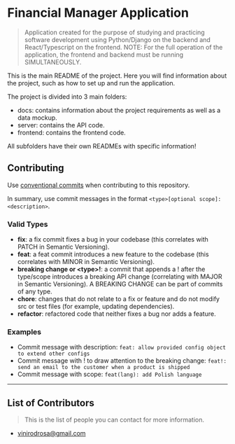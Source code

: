 # Financial Manager Application

> Application created for the purpose of studying and practicing software development using Python/Django on the backend and React/Typescript on the frontend.
> NOTE: For the full operation of the application, the frontend and backend must be running SIMULTANEOUSLY.

This is the main README of the project. Here you will find information about the project, such as how to set up and run the application.

The project is divided into 3 main folders:

- docs: contains information about the project requirements as well as a data mockup.
- server: contains the API code.
- frontend: contains the frontend code.

All subfolders have their own READMEs with specific information!

## Contributing

Use [conventional commits](https://www.conventionalcommits.org) when contributing to this repository.

In summary, use commit messages in the format `<type>[optional scope]: <description>`.

### Valid Types

- **fix**: a fix commit fixes a bug in your codebase (this correlates with PATCH in Semantic Versioning).
- **feat**: a feat commit introduces a new feature to the codebase (this correlates with MINOR in Semantic Versioning).
- **breaking change or \<type\>!**: a commit that appends a ! after the type/scope introduces a breaking API change (correlating with MAJOR in Semantic Versioning). A BREAKING CHANGE can be part of commits of any type.
- **chore**: changes that do not relate to a fix or feature and do not modify src or test files (for example, updating dependencies).
- **refactor**: refactored code that neither fixes a bug nor adds a feature.

### Examples

- Commit message with description: `feat: allow provided config object to extend other configs`
- Commit message with ! to draw attention to the breaking change: `feat!: send an email to the customer when a product is shipped`
- Commit message with scope: `feat(lang): add Polish language`

---------------

## List of Contributors

> This is the list of people you can contact for more information.

- <vinirodrosa@gmail.com>
